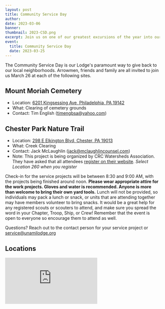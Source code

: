 ```yaml
---
layout: post
title: Community Service Day
author:
date: 2023-03-06
banner:
thumbnail: 2023-CSD.png
excerpt: Join us on one of our greatest excursions of the year into our own backyard!
event:
  title: Community Service Day
  date: 2023-03-25
---
```


The Community Service Day is our Lodge's paramount way to give back to our local neighborhoods. Arrowmen, friends and family are all invited to join us March 26 at each of the following sites.

## Mount Moriah Cemetery
- Location: [6201 Kingsessing Ave, Philadelphia, PA 19142](https://goo.gl/maps/hvsEdEa955uP6qs28)
- What: Clearing of cemetery grounds
- Contact: Tim English (timengbsa@yahoo.com)

## Chester Park Nature Trail
- Location: [298 E Elkington Blvd, Chester, PA 19013](https://goo.gl/maps/TejBx8ieHNbfNeKT9)
- What: Creek Clearing
- Contact: Jack McLaughlin (jack@mclaughlincounsel.com)
- Note: This project is being organized by CRC Watersheds Association. They have asked that all attendees [register on their website](https://www.crcwatersheds.org/what-we-do/streams-cleanup/streams-cleanup-volunteering/). *Select Location 260 when you register*


Check-in for the service projects will be between 8:30 and 9:00 AM, with the projects being finished around noon. **Please wear appropriate attire for the work projects. Gloves and water is recommended. Anyone is more than welcome to bring their own yard tools.** Lunch will not be provided, so individuals may pack a lunch or snack, or units that are attending together may have members volunteer to bring snacks. It would be a great help for any registered scouts or scouters to attend, and make sure you spread the word in your Chapter, Troop, Ship, or Crew! Remember that the event is open to everyone so encourage them to attend as well.

Questions? Reach out to the contact person for your service project or [service@unamilodge.org](/contact?recipient=service)

## Locations

<div class="embed-responsive embed-responsive-4by3 mb-3">
  <iframe class="embed-responsive-item" src="https://www.google.com/maps/d/embed?mid=13Uq6Bq38Pxwc81jvAWQAq_gHs7_KYDSf&ehbc=2E312F" frameborder="0" style="border:0;" allowfullscreen></iframe>
</div>
